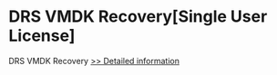 # DRS VMDK Recovery[Single User License]
DRS VMDK Recovery
[>> Detailed information](https://secure.shareit.com/shareit/product.html?productid=301005096&affiliateid=200057808)